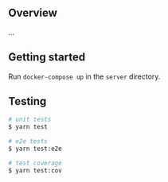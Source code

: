 ## Overview
...

## Getting started

Run `docker-compose up` in the `server` directory.

## Testing

```bash
# unit tests
$ yarn test

# e2e tests
$ yarn test:e2e

# test coverage
$ yarn test:cov
```
